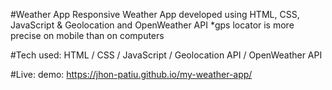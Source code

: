 #Weather App
Responsive Weather App developed using HTML, CSS, JavaScript & Geolocation and OpenWeather API
*gps locator is more precise on mobile than on computers

#Tech used:
HTML / CSS / JavaScript / Geolocation API / OpenWeather API

#Live:
 demo: https://jhon-patiu.github.io/my-weather-app/

